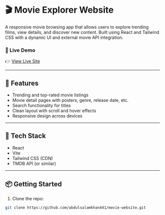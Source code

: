 # 🎬 Movie Explorer Website

A responsive movie browsing app that allows users to explore trending films, view details, and discover new content. Built using React and Tailwind CSS with a dynamic UI and external movie API integration.

### 🔗 Live Demo
👉 [View Live Site](https://askweb17.netlify.app/)

---

## 🚀 Features

- Trending and top-rated movie listings
- Movie detail pages with posters, genre, release date, etc.
- Search functionality for titles
- Clean layout with scroll and hover effects
- Responsive design across devices

---

## 🧰 Tech Stack

- React
- Vite
- Tailwind CSS (CDN)
- TMDB API (or similar)

---

## 📦 Getting Started

1. Clone the repo:
```bash
git clone https://github.com/abdulsalamkhan441/movie-website.git
